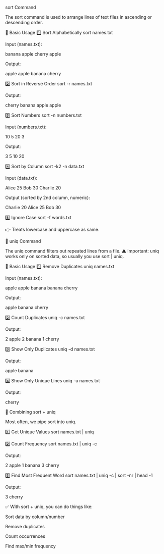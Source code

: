 sort Command

The sort command is used to arrange lines of text files in ascending or descending order.

🔹 Basic Usage
1️⃣ Sort Alphabetically
sort names.txt


Input (names.txt):

banana
apple
cherry
apple


Output:

apple
apple
banana
cherry

2️⃣ Sort in Reverse Order
sort -r names.txt


Output:

cherry
banana
apple
apple

3️⃣ Sort Numbers
sort -n numbers.txt


Input (numbers.txt):

10
5
20
3


Output:

3
5
10
20

4️⃣ Sort by Column
sort -k2 -n data.txt


Input (data.txt):

Alice 25
Bob 30
Charlie 20


Output (sorted by 2nd column, numeric):

Charlie 20
Alice 25
Bob 30

5️⃣ Ignore Case
sort -f words.txt


👉 Treats lowercase and uppercase as same.

📝 uniq Command

The uniq command filters out repeated lines from a file.
⚠️ Important: uniq works only on sorted data, so usually you use sort | uniq.

🔹 Basic Usage
1️⃣ Remove Duplicates
uniq names.txt


Input (names.txt):

apple
apple
banana
banana
cherry


Output:

apple
banana
cherry

2️⃣ Count Duplicates
uniq -c names.txt


Output:

2 apple
2 banana
1 cherry

3️⃣ Show Only Duplicates
uniq -d names.txt


Output:

apple
banana

4️⃣ Show Only Unique Lines
uniq -u names.txt


Output:

cherry

📝 Combining sort + uniq

Most often, we pipe sort into uniq.

1️⃣ Get Unique Values
sort names.txt | uniq

2️⃣ Count Frequency
sort names.txt | uniq -c


Output:

2 apple
1 banana
3 cherry

3️⃣ Find Most Frequent Word
sort names.txt | uniq -c | sort -nr | head -1


Output:

3 cherry


✅ With sort + uniq, you can do things like:

Sort data by column/number

Remove duplicates

Count occurrences

Find max/min frequency
